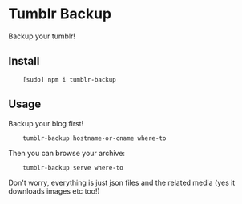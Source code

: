 # Tumblr Backup

Backup your tumblr!

## Install

        [sudo] npm i tumblr-backup

## Usage

Backup your blog first!

        tumblr-backup hostname-or-cname where-to

Then you can browse your archive:

        tumblr-backup serve where-to

Don't worry, everything is just json files and the related media (yes it
downloads images etc too!)
